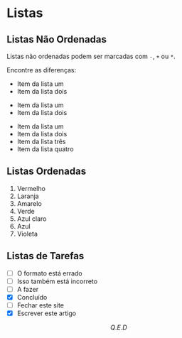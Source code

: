 # Listas

## Listas Não Ordenadas

Listas não ordenadas podem ser marcadas com `-`, `+` ou `*`.

Encontre as diferenças:

- Item da lista um
- Item da lista dois

+ Item da lista um
+ Item da lista dois

* Item da lista um
* Item da lista dois
* Item da lista três
* Item da lista quatro

## Listas Ordenadas

1. Vermelho
2. Laranja
3. Amarelo
4. Verde
5. Azul claro
6. Azul
7. Violeta


## Listas de Tarefas

- [ ] O formato está errado
- [ ] Isso também está incorreto
- [ ] A fazer
- [x] Concluído
- [ ] Fechar este site
- [x] Escrever este artigo

$$ Q.E.D $$

